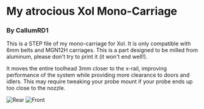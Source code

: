 # My atrocious Xol Mono-Carriage
### By CallumRD1


This is a STEP file of my mono-carriage for Xol. It is only compatible with 6mm belts and MGN12H carriages. This is a part designed to be milled from aluminum, please don't try to print it (it won't end well!).

It moves the entire toolhead 3mm closer to the x-rail, improving performance of the system while providing more clearance to doors and idlers. This may require tweaking your probe mount if your probe ends up too close to the nozzle.

![Rear]([/Images/Image%201.jpg](https://github.com/Armchair-Heavy-Industries/AE-Usermods/blob/main/files/Xol-Toolhead/Aluminum_Xol_Mono-Carriage/Images/Image%201.jpg)https://github.com/Armchair-Heavy-Industries/AE-Usermods/blob/main/files/Xol-Toolhead/Aluminum_Xol_Mono-Carriage/Images/Image%201.jpg)
![Front]([/Images/Image%202.jpg](https://github.com/Armchair-Heavy-Industries/AE-Usermods/blob/main/files/Xol-Toolhead/Aluminum_Xol_Mono-Carriage/Images/Image%201.jpg)https://github.com/Armchair-Heavy-Industries/AE-Usermods/blob/main/files/Xol-Toolhead/Aluminum_Xol_Mono-Carriage/Images/Image%202.jpg)
